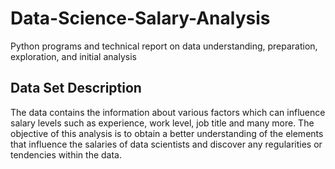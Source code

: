 # Data-Science-Salary-Analysis
Python programs and technical report on data understanding, preparation, exploration, and initial analysis
## Data Set Description
The data contains the information about various factors which can influence salary levels such as experience, work level, job title and many more. The objective of this analysis is to obtain a better understanding of the elements that influence the salaries of data scientists and discover any regularities or tendencies within the data.

